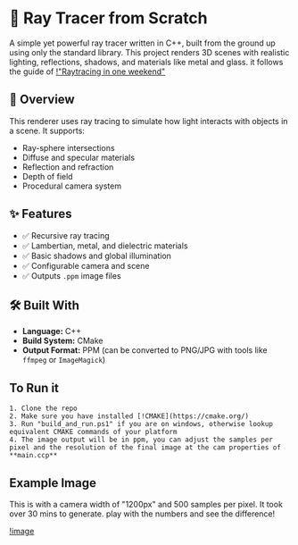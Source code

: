 # 🌌 Ray Tracer from Scratch

A simple yet powerful ray tracer written in C++, built from the ground up using only the standard library. This project renders 3D scenes with realistic lighting, reflections, shadows, and materials like metal and glass. it follows the guide of [!"Raytracing in one weekend"](https://raytracing.github.io/books/RayTracingInOneWeekend.html) 

## 📖 Overview

This renderer uses ray tracing to simulate how light interacts with objects in a scene. It supports:

- Ray-sphere intersections
- Diffuse and specular materials
- Reflection and refraction
- Depth of field
- Procedural camera system

## ✨ Features

- ✅ Recursive ray tracing
- ✅ Lambertian, metal, and dielectric materials
- ✅ Basic shadows and global illumination
- ✅ Configurable camera and scene
- ✅ Outputs `.ppm` image files

## 🛠️ Built With

- **Language:** C++
- **Build System:** CMake
- **Output Format:** PPM (can be converted to PNG/JPG with tools like `ffmpeg` or `ImageMagick`)

## To Run it

    1. Clone the repo
    2. Make sure you have installed [!CMAKE](https://cmake.org/)
    3. Run "build_and_run.ps1" if you are on windows, otherwise lookup equivalent CMAKE commands of your platform
    4. The image output will be in ppm, you can adjust the samples per pixel and the resolution of the final image at the cam properties of **main.ccp**

## Example Image

This is with a camera width of "1200px" and 500 samples per pixel. It took over 30 mins to generate. play with the numbers and see the difference!

[!image](image.ppm)